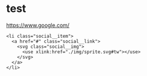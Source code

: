 # test
https://www.google.com/
```
<li class="social__item">
  <a href="#" class="social__link">
    <svg class="social__img">
      <use xlink:href="./img/sprite.svg#tw"></use>
    </svg>
  </a>
</li>
```
